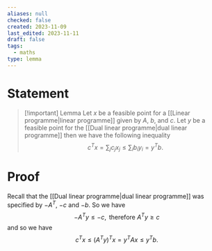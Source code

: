 ```yaml
---
aliases: null
checked: false
created: 2023-11-09
last_edited: 2023-11-11
draft: false
tags:
  - maths
type: lemma
---
```

# Statement

> [!important] Lemma
> Let $x$ be a feasible point for a [[Linear programme|linear programme]] given by $A$, $b$, and $c$. Let $y$ be a feasible point for the [[Dual linear programme|dual linear programme]] then we have the following inequality
> $$c^Tx = \sum_j c_j x_j \leq \sum_i b_i y_i = y^Tb.$$

# Proof

Recall that the [[Dual linear programme|dual linear programme]] was specified by $-A^T$, $-c$ and $-b$. So we have
$$-A^Ty \leq -c, \mbox{ therefore } A^Ty \geq c$$
and so we have
$$c^Tx \leq (A^Ty)^Tx = y^TAx \leq y^Tb.$$

